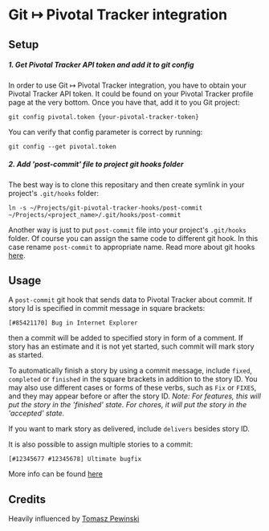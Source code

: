 # Git &#8614; Pivotal Tracker integration

## Setup

##### 1. Get Pivotal Tracker API token and add it to git config
In order to use Git &#8614; Pivotal Tracker integration, you have to obtain your Pivotal Tracker API token. It could be found on your Pivotal Tracker profile page at the very bottom. Once you have that, add it to you Git project:

    git config pivotal.token {your-pivotal-tracker-token}

You can verify that config parameter is correct by running:

    git config --get pivotal.token

##### 2. Add 'post-commit' file to project git hooks folder

The best way is to clone this repositary and then create symlink in your project's `.git/hooks` folder:

    ln -s ~/Projects/git-pivotal-tracker-hooks/post-commit ~/Projects/<project_name>/.git/hooks/post-commit

Another way is just to put `post-commit` file into your project's `.git/hooks` folder. Of course you can assign the same code to different git hook. In this case rename `post-commit` to appropriate name. Read more about git hooks [here](https://www.atlassian.com/git/tutorials/git-hooks).

## Usage

A `post-commit` git hook that sends data to Pivotal Tracker about commit. If story Id is specified in commit message in square brackets:

    [#85421170] Bug in Internet Explorer

then a commit will be added to specified story in form of a comment. If story has an estimate and it is not yet started, such commit will mark story as started.

To automatically finish a story by using a commit message, include `fixed`, `completed` or `finished` in the square brackets in addition to the story ID. You may also use different cases or forms of these verbs, such as `Fix` or `FIXES`, and they may appear before or after the story ID. *Note: For features, this will put the story in the 'finished' state. For chores, it will put the story in the 'accepted' state.*

If you want to mark story as delivered, include `delivers` besides story ID.

It is also possible to assign multiple stories to a commit:

    [#12345677 #12345678] Ultimate bugfix

More info can be found [here](https://www.pivotaltracker.com/help/api/rest/v5#Source_Commits)

## Credits

Heavily influenced by [Tomasz Pewinski](http://pewniak747.info/2012/04/10/pivotaltracker-git-post-receive-hook/)